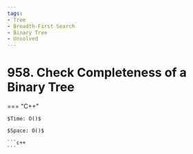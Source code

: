 ```yaml
---
tags:
- Tree
- Breadth-First Search
- Binary Tree
- Unsolved
---
```



# 958. Check Completeness of a Binary Tree

=== "C++"

    $Time: O()$

    $Space: O()$

    ```c++
    ```